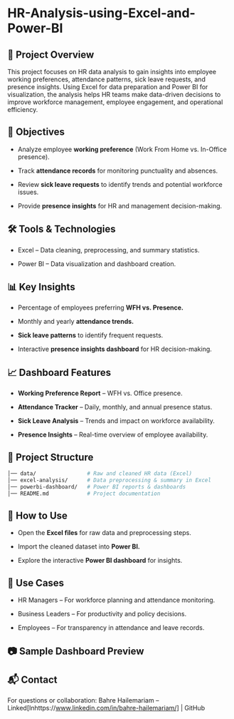 # HR-Analysis-using-Excel-and-Power-BI

## 📌 Project Overview

This project focuses on HR data analysis to gain insights into employee working preferences, attendance patterns, sick leave requests, and presence insights. Using Excel for data preparation and Power BI for visualization, the analysis helps HR teams make data-driven decisions to improve workforce management, employee engagement, and operational efficiency.
## 🎯 Objectives

- Analyze employee **working preference** (Work From Home vs. In-Office presence).

- Track **attendance records** for monitoring punctuality and absences.

- Review **sick leave requests** to identify trends and potential workforce issues.

- Provide **presence insights** for HR and management decision-making.
## 🛠 Tools & Technologies

- Excel – Data cleaning, preprocessing, and summary statistics.

- Power BI – Data visualization and dashboard creation.
## 📊 Key Insights

- Percentage of employees preferring **WFH vs. Presence.**

- Monthly and yearly **attendance trends.**

- **Sick leave patterns** to identify frequent requests.

- Interactive **presence insights dashboard** for HR decision-making.
## 📈 Dashboard Features

- **Working Preference Report** – WFH vs. Office presence.

- **Attendance Tracker** – Daily, monthly, and annual presence status.

- **Sick Leave Analysis** – Trends and impact on workforce availability.

- **Presence Insights** – Real-time overview of employee availability.
## 📂 Project Structure
``` bash HR-Analysis-using-Excel-and-Power-BI/
│── data/                # Raw and cleaned HR data (Excel)
│── excel-analysis/      # Data preprocessing & summary in Excel
│── powerbi-dashboard/   # Power BI reports & dashboards
│── README.md            # Project documentation
```
## 🚀 How to Use

- Open the **Excel files** for raw data and preprocessing steps.

- Import the cleaned dataset into **Power BI.**

- Explore the interactive **Power BI dashboard** for insights.
## 📌 Use Cases

- HR Managers – For workforce planning and attendance monitoring.

- Business Leaders – For productivity and policy decisions.

- Employees – For transparency in attendance and leave records.
## 📷 Sample Dashboard Preview

## 📬 Contact

For questions or collaboration:
Bahre Hailemariam – Linked[Inhttps://www.linkedin.com/in/bahre-hailemariam/]
 | GitHub
 
